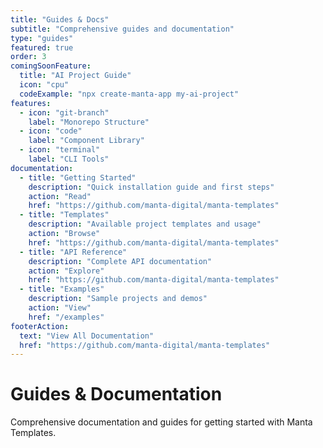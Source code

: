 ```yaml
---
title: "Guides & Docs"
subtitle: "Comprehensive guides and documentation"
type: "guides"
featured: true
order: 3
comingSoonFeature:
  title: "AI Project Guide"
  icon: "cpu"
  codeExample: "npx create-manta-app my-ai-project"
features:
  - icon: "git-branch"
    label: "Monorepo Structure"
  - icon: "code"
    label: "Component Library"
  - icon: "terminal"
    label: "CLI Tools"
documentation:
  - title: "Getting Started"
    description: "Quick installation guide and first steps"
    action: "Read"
    href: "https://github.com/manta-digital/manta-templates"
  - title: "Templates"
    description: "Available project templates and usage"
    action: "Browse"
    href: "https://github.com/manta-digital/manta-templates"
  - title: "API Reference"
    description: "Complete API documentation"
    action: "Explore"
    href: "https://github.com/manta-digital/manta-templates"
  - title: "Examples"
    description: "Sample projects and demos"
    action: "View"
    href: "/examples"
footerAction:
  text: "View All Documentation"
  href: "https://github.com/manta-digital/manta-templates"
---
```


# Guides & Documentation

Comprehensive documentation and guides for getting started with Manta Templates.